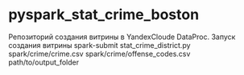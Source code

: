 # pyspark_stat_crime_boston

Репозиторий создания витрины в YandexCloude DataProc.
Запуск создания витрины spark-submit stat_crime_district.py spark/crime/crime.csv spark/crime/offense_codes.csv path/to/output_folder
